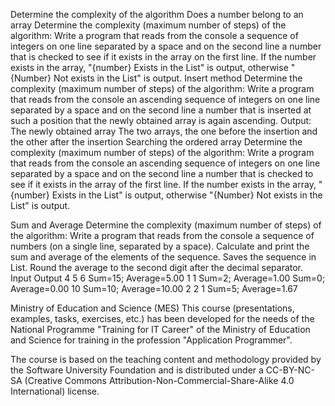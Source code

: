 Determine the complexity of the algorithm
Does a number belong to an array
Determine the complexity (maximum number of steps) of the algorithm:
Write a program that reads from the console a sequence of integers on one line separated by a space and on the second line a number that is checked to see if it exists in the array on the first line.  If the number exists in the array, "{number} Exists in the List" is output, otherwise "{Number} Not exists in the List" is output.
Insert method 
Determine the complexity (maximum number of steps) of the algorithm:
Write a program that reads from the console an ascending sequence of integers on one line separated by a space and on the second line a number that is inserted at such a position that the newly obtained array is again ascending. Output:
The newly obtained array
The two arrays, the one before the insertion and the other after the insertion
Searching the ordered array 
Determine the complexity (maximum number of steps) of the algorithm:
Write a program that reads from the console an ascending sequence of integers on one line separated by a space and on the second line a number that is checked to see if it exists in the array of the first line.  If the number exists in the array, "{number} Exists in the List" is output, otherwise "{Number} Not exists in the List" is output.

Sum and Average
Determine the complexity (maximum number of steps) of the algorithm:
Write a program that reads from the console a sequence of numbers (on a single line, separated by a space). Calculate and print the sum and average of the elements of the sequence. Saves the sequence in List<int>. Round the average to the second digit after the decimal separator.
Input Output
4 5 6 Sum=15; Average=5.00
1 1 Sum=2; Average=1.00
	Sum=0; Average=0.00
10 Sum=10; Average=10.00
2 2 1 Sum=5; Average=1.67

Ministry of Education and Science (MES)
This course (presentations, examples, tasks, exercises, etc.) has been developed for the needs of the National Programme "Training for IT Career" of the Ministry of Education and Science for training in the profession "Application Programmer".

The course is based on the teaching content and methodology provided by the Software University Foundation and is distributed under a CC-BY-NC-SA (Creative Commons Attribution-Non-Commercial-Share-Alike 4.0 International) license.


